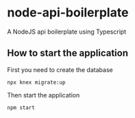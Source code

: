 # node-api-boilerplate
A NodeJS api boilerplate using Typescript

## How to start the application

First you need to create the database
```
npx knex migrate:up
```

Then start the application
```
npm start
```
